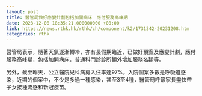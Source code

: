 ```yaml
---
layout: post
title: 醫管局做好應變計劃包括加開病床　應付服務高峰期
date: 2023-12-08 18:35:21.000000000 +08:00
link: https://news.rthk.hk/rthk/ch/component/k2/1731342-20231208.htm
categories: rthk
---
```


醫管局表示，隨著天氣逐漸轉冷，亦有長假期臨近，已做好預案及應變計劃，應付服務高峰期，包括加開病床，普通科門診診所額外增加服務名額等。

另外，截至昨天，公立醫院兒科病房入住率達97%，入院個案多數是呼吸道感染，近期的個案中，不少是多過一種感染，甚至3至4種，醫管局呼籲家長盡快帶子女接種流感和新冠疫苗。
